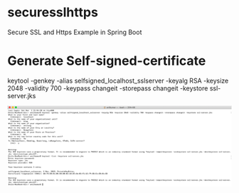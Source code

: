 # securesslhttps
Secure SSL and Https Example in Spring Boot
# Generate Self-signed-certificate
keytool -genkey -alias selfsigned_localhost_sslserver -keyalg RSA -keysize 2048 -validity 700 -keypass changeit -storepass changeit -keystore ssl-server.jks

![alt tag](https://github.com/sendkumaranil/securesslhttps/blob/master/Screenshot%202019-03-02%20at%2010.02.04%20PM.png)
